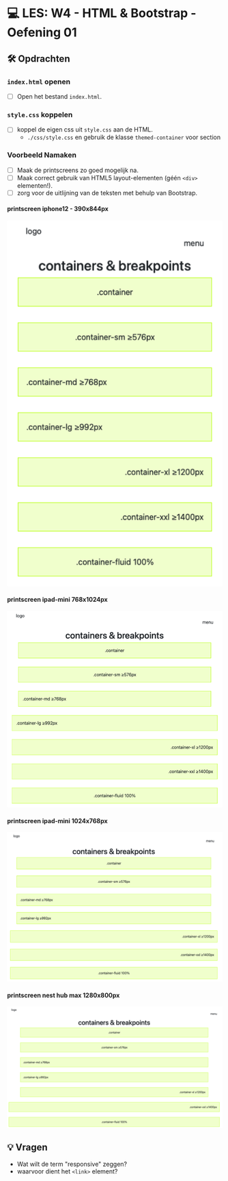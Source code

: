 # 💻 LES: W4 - HTML & Bootstrap - Oefening 01

## 🛠️ Opdrachten

### `index.html` openen

 - [ ] Open het bestand `index.html`.

### `style.css` koppelen

- [ ] koppel de eigen css uit `style.css` aan de HTML.
    - `./css/style.css` en gebruik de klasse `themed-container` voor section

### Voorbeeld Namaken

- [ ] Maak de printscreens zo goed mogelijk na.
- [ ] Maak correct gebruik van HTML5 layout-elementen (géén `<div>` elementen!).
- [ ] zorg voor de uitlijning van de teksten met behulp van Bootstrap.

#### printscreen iphone12 - 390x844px
![printscreen iphone12 - 390x844px](_readme-files/image.png)
#### printscreen ipad-mini 768x1024px
![printscreen ipad-mini 768x1024px](_readme-files/image-1.png)
#### printscreen ipad-mini 1024x768px
![printscreen ipad-mini 1024x768px](_readme-files/image-2.png)
#### printscreen nest hub max 1280x800px
![printscreen nest hub max 1280x800px](_readme-files/image-3.png)

## 💡 Vragen

 - Wat wilt de term "responsive" zeggen?
 - waarvoor dient het `<link>` element?